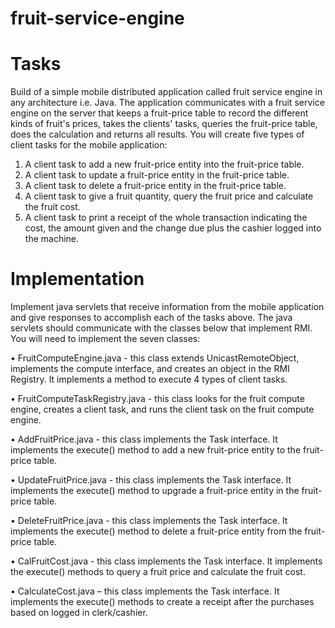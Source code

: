 # fruit-service-engine
# Tasks
Build of a simple mobile distributed application called fruit service engine in any architecture i.e. Java. The application communicates with a fruit service engine on the server that keeps a fruit-price table to record the different kinds of fruit's prices, takes the clients' tasks, queries the fruit-price table, does the calculation and returns all results. You will create five types of client tasks for the mobile application:
1. A client task to add a new fruit-price entity into the fruit-price table.
2. A client task to update a fruit-price entity in the fruit-price table.
3. A client task to delete a fruit-price entity in the fruit-price table.
4. A client task to give a fruit quantity, query the fruit price and calculate the fruit cost.
5. A client task to print a receipt of the whole transaction indicating the cost, the amount given and the change due plus the cashier logged into the machine.

# Implementation

Implement java servlets that receive information from the mobile application and give responses to accomplish each of the tasks above. The java servlets should communicate with the classes below that implement RMI. You will need to implement the seven classes:

• FruitComputeEngine.java - this class extends UnicastRemoteObject, implements the compute interface, and creates an object in the RMI Registry. It implements a method to execute 4 types of client tasks.

• FruitComputeTaskRegistry.java - this class looks for the fruit compute engine, creates a client task, and runs the client task on the fruit compute engine.

• AddFruitPrice.java - this class implements the Task interface. It implements the execute() method to add a new fruit-price entity to the fruit-price table.

• UpdateFruitPrice.java - this class implements the Task interface. It implements the execute() method to upgrade a fruit-price entity in the fruit-price table.

• DeleteFruitPrice.java - this class implements the Task interface. It implements the execute() method to delete a fruit-price entity from the fruit-price table.

• CalFruitCost.java - this class implements the Task interface. It implements the execute() methods to query a fruit price and calculate the fruit cost.

• CalculateCost.java – this class implements the Task interface. It implements the execute() methods to create a receipt after the purchases based on logged in clerk/cashier.
